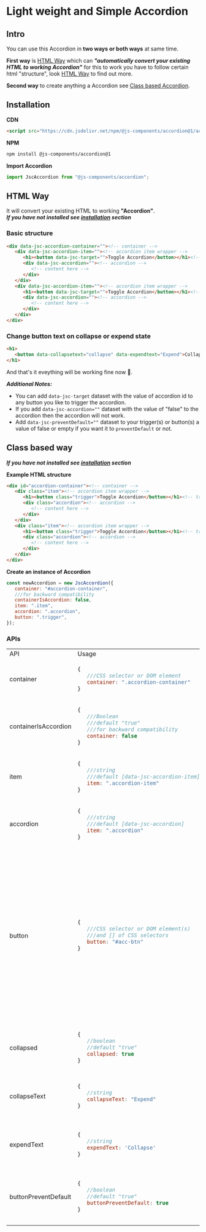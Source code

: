 # Light weight and Simple Accordion

## Intro
You can use this Accordion in **two ways or both ways** at same time.  

**First way** is [HTML Way](#html-way) which can ***"automatically convert your existing HTML to working Accordion"*** for this to work you have to follow certain html "structure", look [HTML Way](#html-way) to find out more.  

**Second way** to create anything a Accordion see [Class based Accordion](#class-based-way).


## Installation
**CDN**
```html
<script src="https://cdn.jsdelivr.net/npm/@js-components/accordion@1/accordion.min.js"></script>
```

**NPM**
```bash
npm install @js-components/accordion@1
```
**Import Accordion**
```javascript
import JscAccordion from "@js-components/accordion";
```

## HTML Way
It will convert your existing HTML to working **"Accordion"**.  
***If you have not installed see [installation](#installation) section***

### Basic structure

```html
<div data-jsc-accordion-container=""><!-- container -->
   <div data-jsc-accordion-item=""><!-- accordion item wrapper -->
      <h1><button data-jsc-target="">Toggle Accordion</button></h1><!-- trigger -->
      <div data-jsc-accordion=""><!-- accordion -->
         <!-- content here -->
      </div>
   </div>
   <div data-jsc-accordion-item=""><!-- accordion item wrapper -->
      <h1><button data-jsc-target="">Toggle Accordion</button></h1><!-- trigger -->
      <div data-jsc-accordion=""><!-- accordion -->
         <!-- content here -->
      </div>
   </div>
</div>
```

### Change button text on collapse or expend state
```html
<h1>
   <button data-collapsetext="collapse" data-expendtext="Expend">Collapse</button>
</h1>
```

And that's it eveything will be working fine now 🎉.

***Additional Notes:***
* You can add `data-jsc-target` dataset with the value of accordion id to any button you like to trigger the accordion.
* If you add `data-jsc-accordion=""` dataset with the value of "false" to the accordion then the accordion will not work.
* Add ``data-jsc-preventDefault=""`` dataset to your trigger(s) or button(s) a value of false or empty if you want it to ``preventDefault`` or not.


## Class based way
***If you have not installed see [installation](#installation) section***

**Example HTML structure**

```html
<div id="accordion-container"><!-- container -->
   <div class="item"><!-- accordion item wrapper -->
      <h1><button class="trigger">Toggle Accordion</button></h1><!-- trigger -->
      <div class="accordion"><!-- accordion -->
         <!-- content here -->
      </div>
   </div>
   <div class="item"><!-- accordion item wrapper -->
      <h1><button class="trigger">Toggle Accordion</button></h1><!-- trigger -->
      <div class="accordion"><!-- accordion -->
         <!-- content here -->
      </div>
   </div>
</div>
```

**Create an instance of Accordion**

```javascript
const newAccordion = new JscAccordion({	
   container: "#accordion-container",
   ///for backward compatibility
   containerIsAccordion: false,
   item: ".item",
   accordion: ".accordion",
   button: ".trigger",
});
```

### APIs
<table>
<tr>
<td> API </td> <td> Usage </td> <td> Description </td>
</tr>
<tr>
<td> container </td>
<td>
   
```javascript
{
   ///CSS selector or DOM element
   container: ".accordion-container"
}
```
<td>Container which has all the accordions inside.</td>
</td>
</tr>  
<tr>
<td> containerIsAccordion </td>
<td>

```javascript
{
   ///Boolean
   ///default "true"
   ///for backward compatibility
   container: false
}
```
<td>If true then the whole container will be an Accordion.</td>
</td>
</tr>
<tr>
<td> item </td>
<td>

```javascript
{
   ///string
   ///default [data-jsc-accordion-item]
   item: ".accordion-item"
}
```
<td>Accordion item wrapper selector. It has to wrap each accordion in it.</td>
</td>
</tr>
<tr>
<td> accordion </td>
<td>

```javascript
{
   ///string
   ///default [data-jsc-accordion]
   item: ".accordion"
}
```
<td>Selector which will be an accordion.</td>
</td>
</tr>
<tr>
<td> button </td>
<td>
   
```javascript
{
   ///CSS selector or DOM element(s) 
   ///and [] of CSS selectors
   button: "#acc-btn"
}
```
</td>
<td>You can use single selector as a accordion toggle button or collection of HTML element in array or DOM elements nodes.  

**Note**: you can use either multiple values of DOM query string selector or DOM elements nodes, not both at same time as button property value.</td>
</tr>
<tr>
<td> collapsed </td>
<td>
   
```javascript
{
   //boolean
   //default "true"
   collapsed: true
}
```
</td>
<td>Whether you want accordion to be collapsed or not, default is true.</td>
</tr>
<tr>
<td> collapseText </td>
<td>
   
```javascript
{
   //string
   collapseText: "Expend"
}
```
</td>
<td>If accordion is collapsed then the text of button can be replace by this property value.</td>
</tr>
<tr>
<td> expendText </td>
<td>
   
```javascript
{
   //string
   expendText: 'Collapse'
}
```
</td>
<td>If accordion is expended then the text of button can be replace by this property value.</td>
</tr>
<tr>
<td> buttonPreventDefault </td>
<td>

```javascript
{
   //boolean
   //default "true"
   buttonPreventDefault: true
}
```
</td>
<td>Whether if you want the accordion 'button' to PreventDefault.
Default value is true.</td>
</tr>
</table>  
